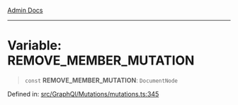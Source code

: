 [Admin Docs](/)

***

# Variable: REMOVE\_MEMBER\_MUTATION

> `const` **REMOVE\_MEMBER\_MUTATION**: `DocumentNode`

Defined in: [src/GraphQl/Mutations/mutations.ts:345](https://github.com/PalisadoesFoundation/talawa-admin/blob/main/src/GraphQl/Mutations/mutations.ts#L345)
